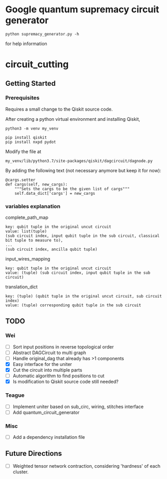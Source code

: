# Google quantum supremacy circuit generator
```
python supremacy_generator.py -h
```
for help information

# circuit_cutting
## Getting Started

### Prerequisites

Requires a small change to the Qiskit source code.

After creating a python virtual environment and installing Qiskit,

```
python3 -m venv my_venv

pip install qiskit
pip install nxpd pydot
```

Modify the file at

```
my_venv/lib/python3.7/site-packages/qiskit/dagcircuit/dagnode.py
```

By adding the following text (not necessary anymore but keep it for now):

```
@cargs.setter
def cargs(self, new_cargs):
    """Sets the cargs to be the given list of cargs"""
    self.data_dict['cargs'] = new_cargs
```
### variables explanation
complete_path_map
```
key: qubit tuple in the original uncut circuit
value: list(tuple)
(sub circuit index, input qubit tuple in the sub circuit, classical bit tuple to measure to), 
...
(sub circuit index, ancilla qubit tuple)
```
input_wires_mapping
```
key: qubit tuple in the original uncut circuit
value: (tuple) (sub circuit index, input qubit tuple in the sub circuit)
```
translation_dict
```
key: (tuple) (qubit tuple in the original uncut circuit, sub circuit index)
value: (tuple) corresponding qubit tuple in the sub circuit
```
## TODO
### Wei

 - [ ] Sort input positions in reverse topological order
 - [ ] Abstract DAGCircuit to multi graph
 - [ ] Handle original_dag that already has >1 components
 - [x] Easy interface for the uniter
 - [x] Cut the circuit into multiple parts
 - [ ] Automatic algorithm to find positions to cut
 - [x] Is modification to Qiskit source code still needed?

### Teague

 - [ ] Implement uniter based on sub_circ, wiring, stitches interface
 - [ ] Add quantum_circuit_generator

### Misc
 - [ ] Add a dependency installation file
## Future Directions


 - [ ] Weighted tensor network contraction, considering 'hardness' of each cluster.
